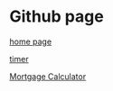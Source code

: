 # Github page

[home page](https://drowe1.github.io/) 

[timer](https://drowe1.github.io/timer) 

[Mortgage Calculator](https://drowe1.github.io/mortgageCalculator) 
